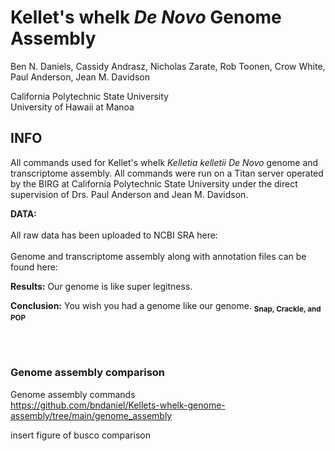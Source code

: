 # Kellet's whelk *De Novo* Genome Assembly

Ben N. Daniels, Cassidy Andrasz, Nicholas Zarate, Rob Toonen, Crow White, Paul Anderson, Jean M. Davidson

California Polytechnic State University
<br>
University of Hawaii at Manoa

## INFO
All commands used for Kellet's whelk *Kelletia kelletii* *De Novo* genome and transcriptome assembly. All commands were run on a Titan server operated by the BIRG at California Polytechnic State University under the direct supervision of Drs. Paul Anderson and Jean M. Davidson.

**DATA:** 
<br>
<br>
All raw data has been uploaded to NCBI SRA here: 
<br>
<br>
Genome and transcriptome assembly along with annotation files can be found here: 
<br>

**Results:** Our genome is like super legitness.

**Conclusion:** You wish you had a genome like our genome. <sub>**Snap, Crackle, and POP**</sub>

<br>
<br>

### Genome assembly comparison

Genome assembly commands
<br>
https://github.com/bndaniel/Kellets-whelk-genome-assembly/tree/main/genome_assembly

insert figure of busco comparison

